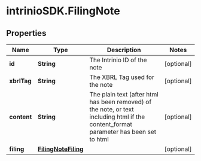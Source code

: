 # intrinioSDK.FilingNote

## Properties
Name | Type | Description | Notes
------------ | ------------- | ------------- | -------------
**id** | **String** | The Intrinio ID of the note | [optional] 
**xbrlTag** | **String** | The XBRL Tag used for the note | [optional] 
**content** | **String** | The plain text (after html has been removed) of the note, or text including html if the content_format parameter has been set to html | [optional] 
**filing** | [**FilingNoteFiling**](FilingNoteFiling.md) |  | [optional] 


